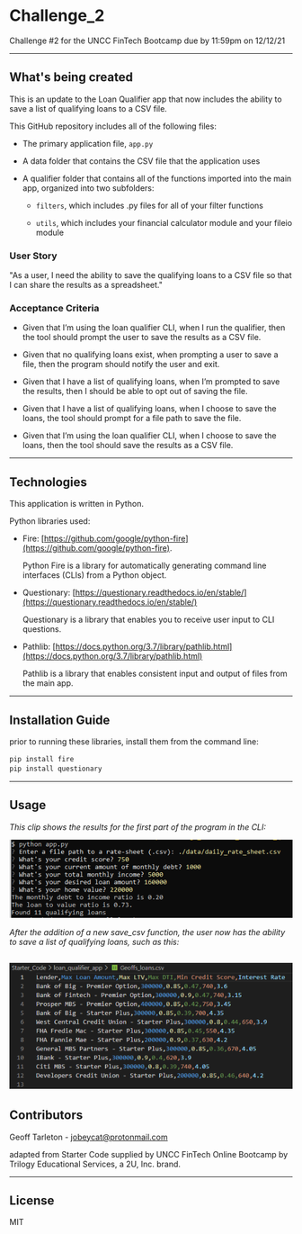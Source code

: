 # Challenge_2
Challenge #2 for the UNCC FinTech Bootcamp due by 11:59pm on 12/12/21

---

## What's being created
This is an update to the Loan Qualifier app that now includes the ability to save a list of qualifying loans to a CSV file. 

This GitHub repository includes all of the following files:

- The primary application file, `app.py`

- A data folder that contains the CSV file that the application uses

- A qualifier folder that contains all of the functions imported into the main app, organized into two subfolders:

  - `filters`, which includes .py files for all of your filter functions

  - `utils`, which includes your financial calculator module and your fileio module


### User Story
"As a user, I need the ability to save the qualifying loans to a CSV file so that I can share the results as a spreadsheet."

### Acceptance Criteria
  - Given that I’m using the loan qualifier CLI, when I run the qualifier, then the tool should prompt the user to save the results as a CSV file.

  - Given that no qualifying loans exist, when prompting a user to save a file, then the program should notify the user and exit.

  - Given that I have a list of qualifying loans, when I’m prompted to save the results, then I should be able to opt out of saving the file.

  - Given that I have a list of qualifying loans, when I choose to save the loans, the tool should prompt for a file path to save the file.

  - Given that I’m using the loan qualifier CLI, when I choose to save the loans, then the tool should save the results as a CSV file.

---


## Technologies

This application is written in Python.

Python libraries used:

  - Fire: [https://github.com/google/python-fire](https://github.com/google/python-fire).

    Python Fire is a library for automatically generating command line interfaces (CLIs) from a Python object.

  - Questionary: [https://questionary.readthedocs.io/en/stable/](https://questionary.readthedocs.io/en/stable/)

    Questionary is a library that enables you to receive user input to CLI questions.

  - Pathlib: [https://docs.python.org/3.7/library/pathlib.html](https://docs.python.org/3.7/library/pathlib.html)

    Pathlib is a library that enables consistent input and output of files from the main app.


---

## Installation Guide

prior to running these libraries, install them from the command line:
```python
pip install fire
pip install questionary
```

---

## Usage


*This clip shows the results for the first part of the program in the CLI:*

![Sample of first part of program execution](./images/01_results_of_execution_part_1.png)



*After the addition of a new save_csv function, the user now has the ability to save a list of qualifying loans, such as this:*

![Saved loans](./images/02_saved_loans.png)
---

## Contributors

Geoff Tarleton - jobeycat@protonmail.com

adapted from Starter Code supplied by UNCC FinTech Online Bootcamp by Trilogy Educational Services, a 2U, Inc. brand.

---

## License

MIT
